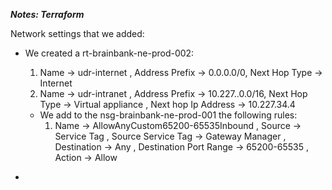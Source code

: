 ***Notes: Terraform***

Network settings that we added:

- We created a rt-brainbank-ne-prod-002:

  1) Name -> udr-internet , Address Prefix -> 0.0.0.0/0, Next Hop Type -> Internet
  2) Name -> udr-intranet , Address Prefix -> 10.227..0.0/16, Next Hop Type -> Virtual appliance , Next hop Ip Address -> 10.227.34.4

  - We add to the nsg-brainbank-ne-prod-001 the following rules:
    1) Name -> AllowAnyCustom65200-65535Inbound , Source -> Service Tag , Source Service Tag -> Gateway Manager , Destination -> Any , Destination Port Range -> 65200-65535 , Action -> Allow

*
